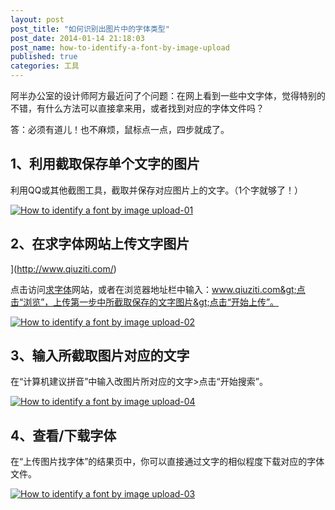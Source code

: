 ```yaml
---
layout: post
post_title: "如何识别出图片中的字体类型"
post_date: 2014-01-14 21:18:03
post_name: how-to-identify-a-font-by-image-upload
published: true
categories: 工具
---
```


阿半办公室的设计师阿方最近问了个问题：在网上看到一些中文字体，觉得特别的不错，有什么方法可以直接拿来用，或者找到对应的字体文件吗？

答：必须有道儿！也不麻烦，鼠标点一点，四步就成了。

## 1、利用截取保存单个文字的图片

利用QQ或其他截图工具，截取并保存对应图片上的文字。（1个字就够了！）

[![How to identify a font  by image upload-01](http://7arnhx.com1.z0.glb.clouddn.com/wp-content/uploads/2014/01/How-to-identify-a-font-by-image-upload-01.jpg)](http://7arnhx.com1.z0.glb.clouddn.com/wp-content/uploads/2014/01/How-to-identify-a-font-by-image-upload-01.jpg)

## 2、在求字体网站上传文字图片

](http://www.qiuziti.com/)

点击访问[求字体](www.qiuziti.com)网站，或者在浏览器地址栏中输入：www.qiuziti.com&gt;点击“浏览”，上传第一步中所截取保存的文字图片&gt;点击“开始上传”。

[![How to identify a font  by image upload-02](http://7arnhx.com1.z0.glb.clouddn.com/wp-content/uploads/2014/01/How-to-identify-a-font-by-image-upload-02.jpg)](http://7arnhx.com1.z0.glb.clouddn.com/wp-content/uploads/2014/01/How-to-identify-a-font-by-image-upload-02.jpg)

## 3、输入所截取图片对应的文字

在“计算机建议拼音”中输入改图片所对应的文字&gt;点击“开始搜索”。

[![How to identify a font  by image upload-04](http://7arnhx.com1.z0.glb.clouddn.com/wp-content/uploads/2014/01/How-to-identify-a-font-by-image-upload-04.png)](http://7arnhx.com1.z0.glb.clouddn.com/wp-content/uploads/2014/01/How-to-identify-a-font-by-image-upload-04.png)

## 4、查看/下载字体

在“上传图片找字体”的结果页中，你可以直接通过文字的相似程度下载对应的字体文件。

[![How to identify a font  by image upload-03](http://7arnhx.com1.z0.glb.clouddn.com/wp-content/uploads/2014/01/How-to-identify-a-font-by-image-upload-03.png)](http://7arnhx.com1.z0.glb.clouddn.com/wp-content/uploads/2014/01/How-to-identify-a-font-by-image-upload-03.png)